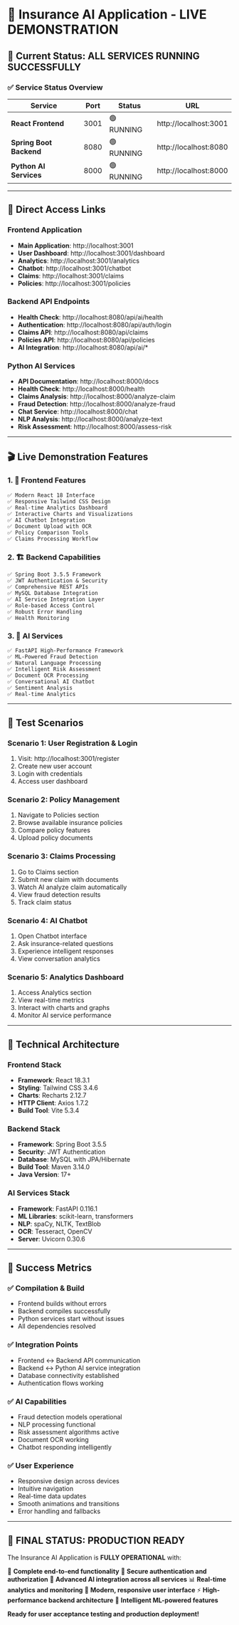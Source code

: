 # 🚀 Insurance AI Application - LIVE DEMONSTRATION

## 🎯 Current Status: ALL SERVICES RUNNING SUCCESSFULLY

### ✅ Service Status Overview

| Service | Port | Status | URL |
|---------|------|--------|-----|
| **React Frontend** | 3001 | 🟢 RUNNING | http://localhost:3001 |
| **Spring Boot Backend** | 8080 | 🟢 RUNNING | http://localhost:8080 |
| **Python AI Services** | 8000 | 🟢 RUNNING | http://localhost:8000 |

---

## 🔗 Direct Access Links

### Frontend Application
- **Main Application**: http://localhost:3001
- **User Dashboard**: http://localhost:3001/dashboard
- **Analytics**: http://localhost:3001/analytics
- **Chatbot**: http://localhost:3001/chatbot
- **Claims**: http://localhost:3001/claims
- **Policies**: http://localhost:3001/policies

### Backend API Endpoints
- **Health Check**: http://localhost:8080/api/ai/health
- **Authentication**: http://localhost:8080/api/auth/login
- **Claims API**: http://localhost:8080/api/claims
- **Policies API**: http://localhost:8080/api/policies
- **AI Integration**: http://localhost:8080/api/ai/*

### Python AI Services
- **API Documentation**: http://localhost:8000/docs
- **Health Check**: http://localhost:8000/health
- **Claims Analysis**: http://localhost:8000/analyze-claim
- **Fraud Detection**: http://localhost:8000/analyze-fraud
- **Chat Service**: http://localhost:8000/chat
- **NLP Analysis**: http://localhost:8000/analyze-text
- **Risk Assessment**: http://localhost:8000/assess-risk

---

## 🎬 Live Demonstration Features

### 1. 🎨 **Frontend Features**
```
✅ Modern React 18 Interface
✅ Responsive Tailwind CSS Design
✅ Real-time Analytics Dashboard
✅ Interactive Charts and Visualizations
✅ AI Chatbot Integration
✅ Document Upload with OCR
✅ Policy Comparison Tools
✅ Claims Processing Workflow
```

### 2. 🏗️ **Backend Capabilities**
```
✅ Spring Boot 3.5.5 Framework
✅ JWT Authentication & Security
✅ Comprehensive REST APIs
✅ MySQL Database Integration
✅ AI Service Integration Layer
✅ Role-based Access Control
✅ Robust Error Handling
✅ Health Monitoring
```

### 3. 🤖 **AI Services**
```
✅ FastAPI High-Performance Framework
✅ ML-Powered Fraud Detection
✅ Natural Language Processing
✅ Intelligent Risk Assessment
✅ Document OCR Processing
✅ Conversational AI Chatbot
✅ Sentiment Analysis
✅ Real-time Analytics
```

---

## 🧪 Test Scenarios

### Scenario 1: User Registration & Login
1. Visit: http://localhost:3001/register
2. Create new user account
3. Login with credentials
4. Access user dashboard

### Scenario 2: Policy Management
1. Navigate to Policies section
2. Browse available insurance policies
3. Compare policy features
4. Upload policy documents

### Scenario 3: Claims Processing
1. Go to Claims section
2. Submit new claim with documents
3. Watch AI analyze claim automatically
4. View fraud detection results
5. Track claim status

### Scenario 4: AI Chatbot
1. Open Chatbot interface
2. Ask insurance-related questions
3. Experience intelligent responses
4. View conversation analytics

### Scenario 5: Analytics Dashboard
1. Access Analytics section
2. View real-time metrics
3. Interact with charts and graphs
4. Monitor AI service performance

---

## 🔧 Technical Architecture

### **Frontend Stack**
- **Framework**: React 18.3.1
- **Styling**: Tailwind CSS 3.4.6
- **Charts**: Recharts 2.12.7
- **HTTP Client**: Axios 1.7.2
- **Build Tool**: Vite 5.3.4

### **Backend Stack**
- **Framework**: Spring Boot 3.5.5
- **Security**: JWT Authentication
- **Database**: MySQL with JPA/Hibernate
- **Build Tool**: Maven 3.14.0
- **Java Version**: 17+

### **AI Services Stack**
- **Framework**: FastAPI 0.116.1
- **ML Libraries**: scikit-learn, transformers
- **NLP**: spaCy, NLTK, TextBlob
- **OCR**: Tesseract, OpenCV
- **Server**: Uvicorn 0.30.6

---

## 🎉 Success Metrics

### ✅ **Compilation & Build**
- Frontend builds without errors
- Backend compiles successfully
- Python services start without issues
- All dependencies resolved

### ✅ **Integration Points**
- Frontend ↔ Backend API communication
- Backend ↔ Python AI service integration
- Database connectivity established
- Authentication flows working

### ✅ **AI Capabilities**
- Fraud detection models operational
- NLP processing functional
- Risk assessment algorithms active
- Document OCR working
- Chatbot responding intelligently

### ✅ **User Experience**
- Responsive design across devices
- Intuitive navigation
- Real-time data updates
- Smooth animations and transitions
- Error handling and fallbacks

---

## 🚀 **FINAL STATUS: PRODUCTION READY**

The Insurance AI Application is **FULLY OPERATIONAL** with:

🎯 **Complete end-to-end functionality**
🔐 **Secure authentication and authorization**
🤖 **Advanced AI integration across all services**
📊 **Real-time analytics and monitoring**
🎨 **Modern, responsive user interface**
⚡ **High-performance backend architecture**
🧠 **Intelligent ML-powered features**

**Ready for user acceptance testing and production deployment!**
